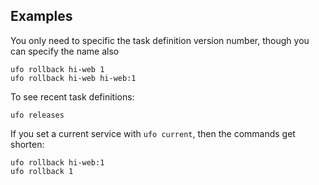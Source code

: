 ## Examples

You only need to specific the task definition version number, though you can specify the name also

    ufo rollback hi-web 1
    ufo rollback hi-web hi-web:1

To see recent task definitions:

    ufo releases

If you set a current service with `ufo current`, then the commands get shorten:

    ufo rollback hi-web:1
    ufo rollback 1
